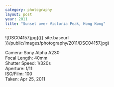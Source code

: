 ```yaml
---
category: photography
layout: post
year: 2011
title: "Sunset over Victoria Peak, Hong Kong"
---
```


![DSC04157.jpg]({{ site.baseurl }}/public/images/photography/2011/DSC04157.jpg)

Camera: Sony Alpha A230<br>
Focal Length: 40mm<br>
Shutter Speed: 1/320s<br>
Aperture: f/11<br>
ISO/Film: 100<br>
Taken: Apr 25, 2011
